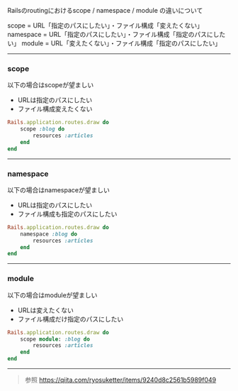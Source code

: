 
Railsのroutingにおけるscope / namespace / module の違いについて

scope = URL「指定のパスにしたい」・ファイル構成「変えたくない」
namespace = URL「指定のパスにしたい」・ファイル構成「指定のパスにしたい」
module = URL「変えたくない」・ファイル構成「指定のパスにしたい」

----
### scope
以下の場合はscopeが望ましい

-   URLは指定のパスにしたい
-   ファイル構成変えたくない
```ruby
Rails.application.routes.draw do
	scope :blog do 
		resources :articles 
	end
end
```

----
### namespace
以下の場合はnamespaceが望ましい

-   URLは指定のパスにしたい
-   ファイル構成も指定のパスにしたい
```ruby
Rails.application.routes.draw do 
	namespace :blog do 
		resources :articles 
	end 
end
```

----
### module
以下の場合はmoduleが望ましい

-   URLは変えたくない
-   ファイル構成だけ指定のパスにしたい
```ruby
Rails.application.routes.draw do 
	scope module: :blog do 
		resources :articles 
	end 
end
```

----

>参照
>https://qiita.com/ryosuketter/items/9240d8c2561b5989f049